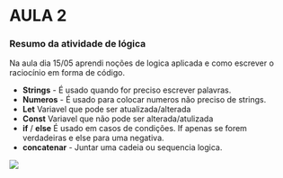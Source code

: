 # AULA 2

### Resumo da atividade de lógica

Na aula dia 15/05 aprendi noções de logica aplicada e como escrever o raciocínio em forma de código.

* **Strings** - É usado quando for preciso escrever palavras.
* **Numeros** - É usado para colocar numeros não preciso de strings.
* **Let** Variavel que pode ser atualizada/alterada
* **Const** Variavel que não pode ser alterada/atulizada
* **if** / **else** É usado em casos de condições. If apenas se forem verdadeiras e else para uma negativa.
* **concatenar** - Juntar uma cadeia ou sequencia logica.

![](https://upload.wikimedia.org/wikipedia/commons/thumb/b/b0/Transgender_Pride_flag.svg/1024px-Transgender_Pride_flag.svg.png)
